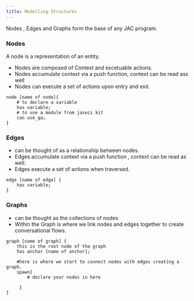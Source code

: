 ```yaml
---
title: Modelling Structures 
---
```



Nodes , Edges and Graphs form the base of any JAC program.

### Nodes
A node is a representation of an entity.

* Nodes are composed of Context and excetuable actions.
* Nodes accumulate context via a push function, context can be read ass well
* Nodes can execute a set of actions upon entry and exit.

```jac 
node [name of node]{
    # to declare a variable
    has variable;
    # to use a module from jaseci kit
    can use_qa;
}
```

### Edges
* can be thought of as a relationship between nodes.
* Edges accumulate context via a push function , context can be read as well.
* Edges execute a set of actions when traversed.

```jac
edge [name of edge] {
    has variable;
}
```

### Graphs
* can be thought as the collections of nodes
* Within the Graph is where we link nodes and edges together to create conversational flows.

```jac
graph [name of graph] {
    this is the root node of the graph
    has anchor [name of anchor];

    #here is where we start to connect nodes with edges creating a graph.
    spawn{
        # declare your nodes in here 

     }
}
```